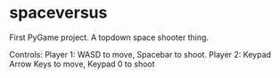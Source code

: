 # spaceversus
First PyGame project. A topdown space shooter thing.

Controls:
Player 1: WASD to move, Spacebar to shoot.
Player 2: Keypad Arrow Keys to move, Keypad 0 to shoot
